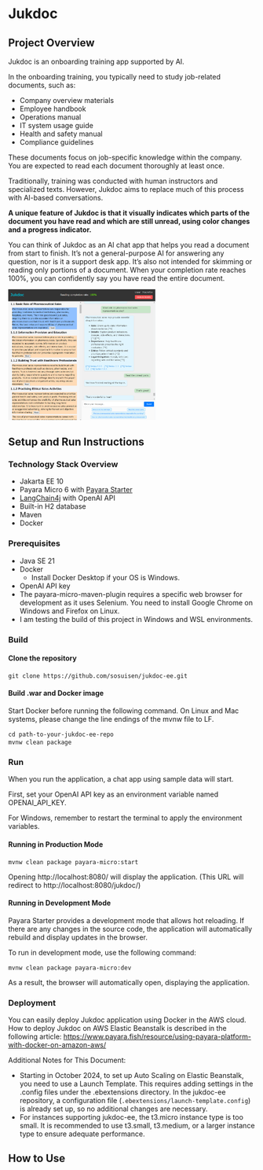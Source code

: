 # Jukdoc

## Project Overview

Jukdoc is an onboarding training app supported by AI.

In the onboarding training, you typically need to study job-related documents, such as:

- Company overview materials
- Employee handbook
- Operations manual
- IT system usage guide
- Health and safety manual
- Compliance guidelines

These documents focus on job-specific knowledge within the company. You are expected to read each document thoroughly at least once.

Traditionally, training was conducted with human instructors and specialized texts. However, Jukdoc aims to replace much of this process with AI-based conversations.

**A unique feature of Jukdoc is that it visually indicates which parts of the document you have read and which are still unread, using color changes and a progress indicator.**

You can think of Jukdoc as an AI chat app that helps you read a document from start to finish. It’s not a general-purpose AI for answering any question, nor is it a support desk app. It’s also not intended for skimming or reading only portions of a document. When your completion rate reaches 100%, you can confidently say you have read the entire document.

<img src="./docs/jukdoc_completed.png" alt="Reading completion rate is 100%" width="300px">

## Setup and Run Instructions

### Technology Stack Overview

- Jakarta EE 10
- Payara Micro 6 with [Payara Starter](https://start.payara.fish/)
- [LangChain4j](https://github.com/langchain4j/langchain4j) with OpenAI API
- Built-in H2 database
- Maven
- Docker

### Prerequisites

- Java SE 21
- Docker
  - Install Docker Desktop if your OS is Windows.
- OpenAI API key
- The payara-micro-maven-plugin requires a specific web browser for development as it uses Selenium. You need to install Google Chrome on Windows and Firefox on Linux.
- I am testing the build of this project in Windows and WSL environments.

### Build

#### Clone the repository

```shell
git clone https://github.com/sosuisen/jukdoc-ee.git
```

#### Build .war and Docker image

Start Docker before running the following command.
On Linux and Mac systems, please change the line endings of the mvnw file to LF.

```shell
cd path-to-your-jukdoc-ee-repo
mvnw clean package
```


### Run

When you run the application, a chat app using sample data will start.

First, set your OpenAI API key as an environment variable named OPENAI_API_KEY.

For Windows, remember to restart the terminal to apply the environment variables.

#### Running in Production Mode

```shell
mvnw clean package payara-micro:start
```
Opening http://localhost:8080/ will display the application.
(This URL will redirect to http://localhost:8080/jukdoc/)

#### Running in Development Mode

Payara Starter provides a development mode that allows hot reloading. If there are any changes in the source code, the application will automatically rebuild and display updates in the browser.

To run in development mode, use the following command:

```shell
mvnw clean package payara-micro:dev
```
As a result, the browser will automatically open, displaying the application.

### Deployment

You can easily deploy Jukdoc application using Docker in the AWS cloud.
How to deploy Jukdoc on AWS Elastic Beanstalk is described in the following article:
https://www.payara.fish/resource/using-payara-platform-with-docker-on-amazon-aws/

Additional Notes for This Document:
- Starting in October 2024, to set up Auto Scaling on Elastic Beanstalk, you need to use a Launch Template. This requires adding settings in the .config files under the .ebextensions directory. In the jukdoc-ee repository, a configuration file (`.ebextensions/launch-template.config`) is already set up, so no additional changes are necessary.
- For instances supporting jukdoc-ee, the t3.micro instance type is too small. It is recommended to use t3.small, t3.medium, or a larger instance type to ensure adequate performance.

## How to Use


